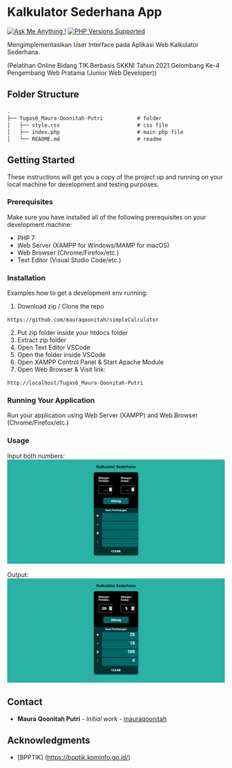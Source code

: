 # Kalkulator Sederhana App

[![Ask Me Anything !](https://img.shields.io/badge/Ask%20me-anything-1abc9c.svg)](https://github.com/mauraqoonitah)
<a href="#tada-php-support" title="PHP Versions Supported"><img alt="PHP Versions Supported" src="https://img.shields.io/badge/php-5.3%20to%208.1-777bb3.svg?logo=php&logoColor=white&labelColor=555555"></a>

Mengimplementasikan User Interface pada Aplikasi Web Kalkulator Sederhana.

(Pelatihan Online Bidang TIK Berbasis SKKNI Tahun 2021 Gelombang Ke-4 Pengembang Web Pratama (Junior Web Developer))

## Folder Structure

    .
    ├── Tugas6_Maura-Qoonitah-Putri           # folder
    │   ├── style.css                         # css file
    │   ├── index.php                         # main php file
    │   └── README.md                         # readme

## Getting Started

These instructions will get you a copy of the project up and running on your local machine for development and testing purposes.

### Prerequisites

Make sure you have installed all of the following prerequisites on your development machine:

- PHP 7
- Web Server (XAMPP for Windows/MAMP for macOS)
- Web Browser (Chrome/Firefox/etc.)
- Text Editor (Visual Studio Code/etc.)

### Installation

Examples how to get a development env running:

1. Download zip / Clone the repo

```
https://github.com/mauraqoonitah/simpleCalculator
```

2. Put zip folder inside your htdocs folder
3. Extract zip folder
4. Open Text Editor VSCode
5. Open the folder inside VSCode
6. Open XAMPP Control Panel & Start Apache Module
7. Open Web Browser & Visit link:

```
http://localhost/Tugas6_Maura-Qoonitah-Putri
```

### Running Your Application

Run your application using Web Server (XAMPP) and Web Browser (Chrome/Firefox/etc.)

### Usage

Input both numbers:
<img src="https://github.com/mauraqoonitah/simpleCalculator/blob/master/Screenshot_1.png" width="800">

Output:
<img src="https://github.com/mauraqoonitah/simpleCalculator/blob/master/Screenshot_2.png" width="800">

## Contact

- **Maura Qoonitah Putri** - _Initial work_ - [mauraqoonitah](https://github.com/mauraqoonitah)

## Acknowledgments

- [BPPTIK] (https://bpptik.kominfo.go.id/)
